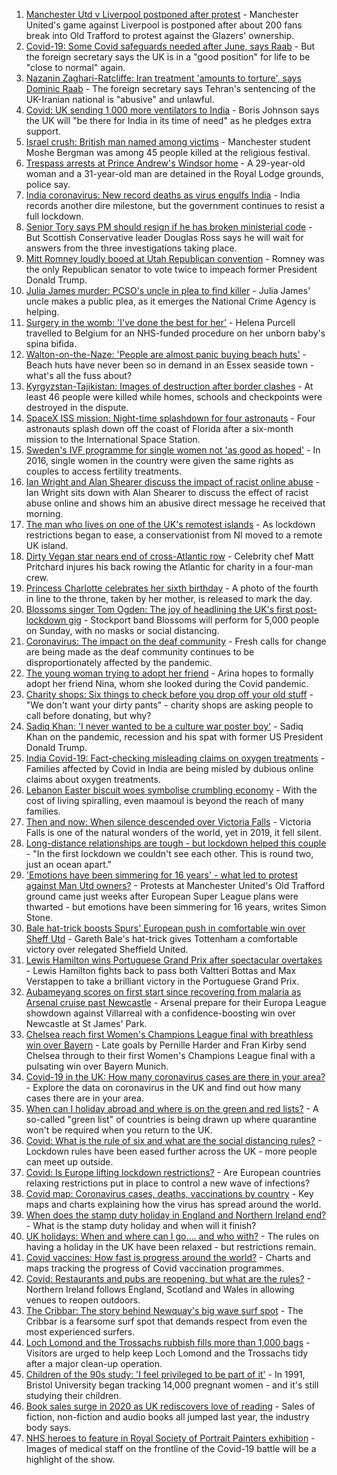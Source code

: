 1. [Manchester Utd v Liverpool postponed after protest](https://www.bbc.co.uk/sport/football/56960091) - Manchester United's game against Liverpool is postponed after about 200 fans break into Old Trafford to protest against the Glazers' ownership.
2. [Covid-19: Some Covid safeguards needed after June, says Raab](https://www.bbc.co.uk/news/uk-56964296) - But the foreign secretary says the UK is in a "good position" for life to be "close to normal" again.
3. [Nazanin Zaghari-Ratcliffe: Iran treatment 'amounts to torture', says Dominic Raab](https://www.bbc.co.uk/news/uk-56963590) - The foreign secretary says Tehran's sentencing of the UK-Iranian national is "abusive" and unlawful.
4. [Covid: UK sending 1,000 more ventilators to India](https://www.bbc.co.uk/news/uk-56965932) - Boris Johnson says the UK will "be there for India in its time of need" as he pledges extra support.
5. [Israel crush: British man named among victims](https://www.bbc.co.uk/news/uk-england-manchester-56965070) - Manchester student Moshe Bergman was among 45 people killed at the religious festival.
6. [Trespass arrests at Prince Andrew's Windsor home](https://www.bbc.co.uk/news/uk-56963548) - A 29-year-old woman and a 31-year-old man are detained in the Royal Lodge grounds, police say.
7. [India coronavirus: New record deaths as virus engulfs India](https://www.bbc.co.uk/news/world-asia-india-56961940) - India records another dire milestone, but the government continues to resist a full lockdown.
8. [Senior Tory says PM should resign if he has broken ministerial code](https://www.bbc.co.uk/news/uk-politics-56962642) - But Scottish Conservative leader Douglas Ross says he will wait for answers from the three investigations taking place.
9. [Mitt Romney loudly booed at Utah Republican convention](https://www.bbc.co.uk/news/world-us-canada-56963053) - Romney was the only Republican senator to vote twice to impeach former President Donald Trump.
10. [Julia James murder: PCSO's uncle in plea to find killer](https://www.bbc.co.uk/news/uk-england-kent-56962563) - Julia James' uncle makes a public plea, as it emerges the National Crime Agency is helping.
11. [Surgery in the womb: 'I've done the best for her'](https://www.bbc.co.uk/news/education-56945821) - Helena Purcell travelled to Belgium for an NHS-funded procedure on her unborn baby's spina bifida.
12. [Walton-on-the-Naze: 'People are almost panic buying beach huts'](https://www.bbc.co.uk/news/uk-england-essex-56901720) - Beach huts have never been so in demand in an Essex seaside town - what's all the fuss about?
13. [Kyrgyzstan-Tajikistan: Images of destruction after border clashes](https://www.bbc.co.uk/news/world-asia-56963998) - At least 46 people were killed while homes, schools and checkpoints were destroyed in the dispute.
14. [SpaceX ISS mission: Night-time splashdown for four astronauts](https://www.bbc.co.uk/news/world-56962932) - Four astronauts splash down off the coast of Florida after a six-month mission to the International Space Station.
15. [Sweden's IVF programme for single women not 'as good as hoped'](https://www.bbc.co.uk/news/world-europe-56859427) - In 2016, single women in the country were given the same rights as couples to access fertility treatments.
16. [Ian Wright and Alan Shearer discuss the impact of racist online abuse](https://www.bbc.co.uk/sport/av/football/56949358) - Ian Wright sits down with Alan Shearer to discuss the effect of racist abuse online and shows him an abusive direct message he received that morning.
17. [The man who lives on one of the UK's remotest islands](https://www.bbc.co.uk/news/uk-northern-ireland-56929674) - As lockdown restrictions began to ease, a conservationist from NI moved to a remote UK island.
18. [Dirty Vegan star nears end of cross-Atlantic row](https://www.bbc.co.uk/news/uk-wales-56921357) - Celebrity chef Matt Pritchard injures his back rowing the Atlantic for charity in a four-man crew.
19. [Princess Charlotte celebrates her sixth birthday](https://www.bbc.co.uk/news/uk-56957564) - A photo of the fourth in line to the throne, taken by her mother, is released to mark the day.
20. [Blossoms singer Tom Ogden: The joy of headlining the UK's first post-lockdown gig](https://www.bbc.co.uk/news/newsbeat-56944509) - Stockport band Blossoms will perform for 5,000 people on Sunday, with no masks or social distancing.
21. [Coronavirus: The impact on the deaf community](https://www.bbc.co.uk/news/uk-56913227) - Fresh calls for change are being made as the deaf community continues to be disproportionately affected by the pandemic.
22. [The young woman trying to adopt her friend](https://www.bbc.co.uk/news/world-europe-56919234) - Arina hopes to formally adopt her friend Nina, whom she looked during the Covid pandemic.
23. [Charity shops: Six things to check before you drop off your old stuff](https://www.bbc.co.uk/news/uk-56842698) - "We don't want your dirty pants" - charity shops are asking people to call before donating, but why?
24. [Sadiq Khan: 'I never wanted to be a culture war poster boy'](https://www.bbc.co.uk/news/uk-england-london-56866242) - Sadiq Khan on the pandemic, recession and his spat with former US President Donald Trump.
25. [India Covid-19: Fact-checking misleading claims on oxygen treatments](https://www.bbc.co.uk/news/world-asia-india-56925650) - Families affected by Covid in India are being misled by dubious online claims about oxygen treatments.
26. [Lebanon Easter biscuit woes symbolise crumbling economy](https://www.bbc.co.uk/news/world-middle-east-56899350) - With the cost of living spiralling, even maamoul is beyond the reach of many families.
27. [Then and now: When silence descended over Victoria Falls](https://www.bbc.co.uk/news/science-environment-56902340) - Victoria Falls is one of the natural wonders of the world, yet in 2019, it fell silent.
28. [Long-distance relationships are tough - but lockdown helped this couple](https://www.bbc.co.uk/news/uk-56762942) - "In the first lockdown we couldn't see each other. This is round two, just an ocean apart."
29. ['Emotions have been simmering for 16 years' - what led to protest against Man Utd owners?](https://www.bbc.co.uk/sport/football/56966096) - Protests at Manchester United's Old Trafford ground came just weeks after European Super League plans were thwarted - but emotions have been simmering for 16 years, writes Simon Stone.
30. [Bale hat-trick boosts Spurs' European push in comfortable win over Sheff Utd](https://www.bbc.co.uk/sport/football/56876295) - Gareth Bale's hat-trick gives Tottenham a comfortable victory over relegated Sheffield United.
31. [Lewis Hamilton wins Portuguese Grand Prix after spectacular overtakes](https://www.bbc.co.uk/sport/formula1/56964599) - Lewis Hamilton fights back to pass both Valtteri Bottas and Max Verstappen to take a brilliant victory in the Portuguese Grand Prix.
32. [Aubameyang scores on first start since recovering from malaria as Arsenal cruise past Newcastle](https://www.bbc.co.uk/sport/football/56876297) - Arsenal prepare for their Europa League showdown against Villarreal with a confidence-boosting win over Newcastle at St James' Park.
33. [Chelsea reach first Women's Champions League final with breathless win over Bayern](https://www.bbc.co.uk/sport/football/56935257) - Late goals by Pernille Harder and Fran Kirby send Chelsea through to their first Women's Champions League final with a pulsating win over Bayern Munich.
34. [Covid-19 in the UK: How many coronavirus cases are there in your area?](https://www.bbc.co.uk/news/uk-51768274) - Explore the data on coronavirus in the UK and find out how many cases there are in your area.
35. [When can I holiday abroad and where is on the green and red lists?](https://www.bbc.co.uk/news/explainers-52544307) - A so-called "green list" of countries is being drawn up where quarantine won't be required when you return to the UK.
36. [Covid: What is the rule of six and what are the social distancing rules?](https://www.bbc.co.uk/news/uk-51506729) - Lockdown rules have been eased further across the UK - more people can meet up outside.
37. [Covid: Is Europe lifting lockdown restrictions?](https://www.bbc.co.uk/news/explainers-53640249) - Are European countries relaxing restrictions put in place to control a new wave of infections?
38. [Covid map: Coronavirus cases, deaths, vaccinations by country](https://www.bbc.co.uk/news/world-51235105) - Key maps and charts explaining how the virus has spread around the world.
39. [When does the stamp duty holiday in England and Northern Ireland end?](https://www.bbc.co.uk/news/business-53319433) - What is the stamp duty holiday and when will it finish?
40. [UK holidays: When and where can I go.... and who with?](https://www.bbc.co.uk/news/explainers-52646738) - The rules on having a holiday in the UK have been relaxed - but restrictions remain.
41. [Covid vaccines: How fast is progress around the world?](https://www.bbc.co.uk/news/world-56237778) - Charts and maps tracking the progress of Covid vaccination programmes.
42. [Covid: Restaurants and pubs are reopening, but what are the rules?](https://www.bbc.co.uk/news/business-52977388) - Northern Ireland follows England, Scotland and Wales in allowing venues to reopen outdoors.
43. [The Cribbar: The story behind Newquay's big wave surf spot](https://www.bbc.co.uk/news/uk-england-cornwall-55954468) - The Cribbar is a fearsome surf spot that demands respect from even the most experienced surfers.
44. [Loch Lomond and the Trossachs rubbish fills more than 1,000 bags](https://www.bbc.co.uk/news/uk-scotland-56929665) - Visitors are urged to help keep Loch Lomond and the Trossachs tidy after a major clean-up operation.
45. [Children of the 90s study: 'I feel privileged to be part of it'](https://www.bbc.co.uk/news/uk-56901164) - In 1991, Bristol University began tracking 14,000 pregnant women - and it's still studying their children.
46. [Book sales surge in 2020 as UK rediscovers love of reading](https://www.bbc.co.uk/news/business-56893246) - Sales of fiction, non-fiction and audio books all jumped last year, the industry body says.
47. [NHS heroes to feature in Royal Society of Portrait Painters exhibition](https://www.bbc.co.uk/news/entertainment-arts-56900644) - Images of medical staff on the frontline of the Covid-19 battle will be a highlight of the show.
